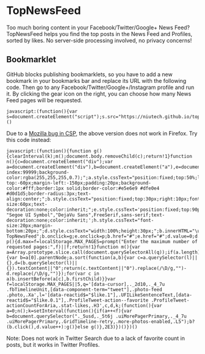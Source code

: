 TopNewsFeed
===========

Too much boring content in your Facebook/Twitter/Google+ News Feed? TopNewsFeed helps you find the top posts in the News Feed and Profiles, sorted by likes. No server-side processing involved, no privacy concerns!

Bookmarklet
-----------

GitHub blocks publishing bookmarklets, so you have to add a new bookmark in your bookmarks bar and replace its URL with the following code. Then go to any Facebook/Twitter/Google+/Instagram profile and run it. By clicking the gear icon on the right, you can choose how many News Feed pages will be requested.

    javascript:(function(){var s=document.createElement("script");s.src="https://niutech.github.io/topnewsfeed/topnewsfeed.min.js";document.body.appendChild(s);})()

Due to a [Mozilla bug in CSP](https://bugzilla.mozilla.org/show_bug.cgi?id=866522), the above version does not work in Firefox. Try this code instead:

    javascript:(function(){function g(){clearInterval(k);m();document.body.removeChild(c);return!1}function n(){c=document.createElement("div");var a=document.createElement("div"),b=document.createElement("a"),e=document.createElement("a"),h=document.createElement("h1");d=document.createElement("progress");c.style.cssText="position:fixed;top:0;left:0;bottom:0;right:0;z-index:99999;background-color:rgba(255,255,255,0.7);";a.style.cssText="position:fixed;top:50%;left:50%;width:260px;height:80px;margin-top:-60px;margin-left:-150px;padding:20px;background-color:#fff;border:1px solid;border-color:#e5e6e9 #dfe0e4 #d0d1d5;border-radius:3px;text-align:center;";b.style.cssText="position:fixed;top:30px;right:10px;font-size:60px;text-decoration:none;color:inherit;";e.style.cssText='position:fixed;top:90px;right:10px;font:40px "Segoe UI Symbol","DejaVu Sans",FreeSerif,sans-serif;text-decoration:none;color:inherit;';h.style.cssText="font-size:20px;margin-bottom:20px;";d.style.cssText="width:100%;height:30px;";b.innerHTML="\u00d7";e.innerHTML="\u2699";h.innerHTML="Loading TopNewsFeed";b.onclick=g;e.onclick=p;b.href="#";e.href="#";d.value=0;d.max=f;a.appendChild(h);a.appendChild(d);c.appendChild(a);c.appendChild(b);c.appendChild(e);document.body.appendChild(c)}function p(){d.max=f=localStorage.MAX_PAGES=prompt("Enter the maximum number of requested pages:",f)||f;return!1}function m(){var a=Array.prototype.slice.call(document.querySelectorAll(q));if(a.length){var b=a[0].parentNode;a.sort(function(a,b){var c=a.querySelector(l)||{},d=(b.querySelector(l)||{}).textContent||"0";return(c.textContent||"0").replace(/\D/g,"")-d.replace(/\D/g,"")});for(var c in a)b.insertBefore(a[c],b.firstChild)}}var f=localStorage.MAX_PAGES||5,q='[data-cursor],._2d10,._4_7u .fbTimelineUnit,[data-component-term="tweet"],.photo-feed .photo,.Xa',l='[data-reactid$="$like.1"],.UFILikeSentenceText,[data-reactid$="$like.0.1"],.ProfileTweet-action--favorite .ProfileTweet-actionCountForAria,.stat-likes,.H3',c,d,k;(function(){var a=0;n();k=setInterval(function(){if(a++<f){var b=document.querySelector("._5usd,._5t6j .uiMorePagerPrimary,._4_7u .uiMorePagerPrimary,.GridTimeline-retry,.more-photos-enabled,.L5");b?(b.click(),d.value++):g()}else g()},2E3)})()})()


Note: Does not work in Twitter Search due to a lack of favorite count in posts, but it works in Twitter Profiles.
